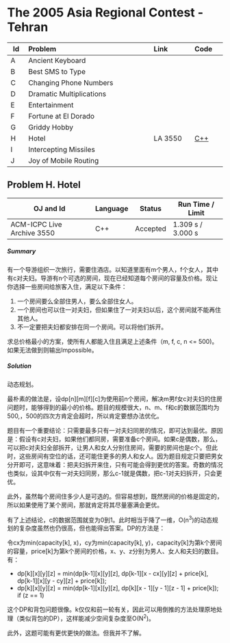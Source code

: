 # The 2005 Asia Regional Contest - Tehran

<table>
<thead>
<th width='40px' align='center'>Id</th>
<th width='500px' align='left'>Problem</th>
<th width='130px' align='left'>Link</th>
<th width='80px' align='left'>Code</th>
</thead>
<tbody>
<tr><td>A</td>   <td>Ancient Keyboard</td>   <td></td>   <td></td>   </tr>
<tr><td>B</td>   <td>Best SMS to Type</td>   <td></td>   <td></td>   </tr>
<tr><td>C</td>   <td>Changing Phone Numbers</td>   <td></td>   <td></td>   </tr>
<tr><td>D</td>   <td>Dramatic Multiplications</td>   <td></td>   <td></td>   </tr>
<tr><td>E</td>   <td>Entertainment</td>   <td></td>   <td></td>   </tr>
<tr><td>F</td>   <td>Fortune at El Dorado</td>   <td></td>   <td></td>   </tr>
<tr><td>G</td>   <td>Griddy Hobby</td>   <td></td>   <td></td>   </tr>
<tr><td>H</td>   <td>Hotel</td>   <td>LA 3550</td>   <td><a href='la3550.cpp'>C++</a></td>   </tr>
<tr><td>I</td>   <td>Intercepting Missiles</td>   <td></td>   <td></td>   </tr>
<tr><td>J</td>   <td>Joy of Mobile Routing</td>   <td></td>   <td></td>   </tr>
</tbody>
</table>




## Problem H. Hotel


OJ and Id							| Language	| Status        | Run Time / Limit            |
-----------------------				| --------	| ------------- | -------------               |
ACM-ICPC Live Archive 3550			| C++		| Accepted		| 1.309 s / 3.000 s			  |


##### Summary
有一个导游组织一次旅行，需要住酒店。以知道里面有m个男人，f个女人，其中有c对夫妇。导游有n个可选的房间，现在已经知道每个房间的容量及价格。现让你选择一些房间给旅客入住，满足以下条件：

1. 一个房间要么全部住男人，要么全部住女人。
2. 一个房间也可以住一对夫妇，但如果住了一对夫妇以后，这个房间就不能再住其他人。
3. 不一定要把夫妇都安排在同一个房间。可以将他们拆开。

求总价格最小的方案，使所有人都能入住且满足上述条件（m, f, c, n <= 500)。如果无法做到则输出Impossible。

##### Solution
动态规划。

最朴素的做法是，设dp[n][m][f][c]为使用前n个房间，解决m男f女c对夫妇的住房问题时，能够得到的最小的价格。题目的规模很大，n、m、f和c的数据范围均为500,，500的四次方肯定会超时，所以肯定要想办法优化。

题目有一个重要结论：只需要最多只有一对夫妇同房的情况，即可达到最优。原因是：假设有c对夫妇，如果他们都同房，需要准备c个房间。如果c是偶数，那么，可以把c对夫妇全部拆开，让男人和女人分别住房间，需要的房间也是c个。但此时，这些房间有空位的话，还可能住更多的男人和女人。因为题目规定只要把男女分开即可，这意味着：把夫妇拆开来住，只有可能会得到更优的答案。奇数的情况也类似，设其中仅有一对夫妇同房，那么c-1就是偶数，把c-1对夫妇拆开，只会更优。

此外，虽然每个房间住多少人是可选的。但容易想到，既然房间的价格是固定的，所以如果使用了某个房间，那就肯定将其尽量塞满会更优。

有了上述结论，c的数据范围就变为0到1。此时相当于降了一维，O(n<sup>3</sup>)的动态规划的复杂度虽然也仍很高，但也能得出答案。DP的方法是：

令cx为min(capacity[k], x)，cy为min(capacity[k], y)，capacity[k]为第k个房间的容量，price[k]为第k个房间的价格，x、y、z分别为男人、女人和夫妇的数目。
有：

* dp[k][x][y][z] = min(dp[k-1][x][y][z], dp[k-1][x - cx][y][z] + price[k], dp[k-1][x][y - cy][z] + price[k]);
* dp[k][x][y][z] = min(dp[k-1][x][y][z], dp[k][x - 1][y - 1][z - 1] + price[k]); if (z == 1)

这个DP和背包问题很像。k仅仅和前一轮有关，因此可以用倒推的方法处理原地处理（类似背包的DP），这样能减少空间复杂度至O(N<sup>2</sup>)。

此外，这题可能有更优更快的做法。但我并不了解。










